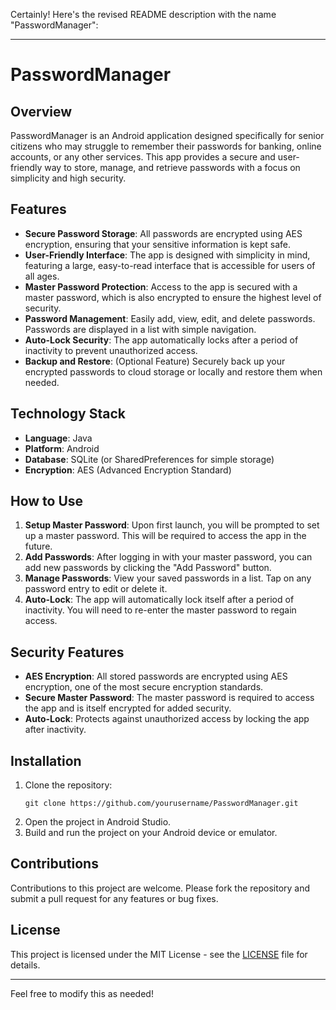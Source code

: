 Certainly! Here's the revised README description with the name "PasswordManager":

---

# PasswordManager

## Overview

PasswordManager is an Android application designed specifically for senior citizens who may struggle to remember their passwords for banking, online accounts, or any other services. This app provides a secure and user-friendly way to store, manage, and retrieve passwords with a focus on simplicity and high security.

## Features

- **Secure Password Storage**: All passwords are encrypted using AES encryption, ensuring that your sensitive information is kept safe.
- **User-Friendly Interface**: The app is designed with simplicity in mind, featuring a large, easy-to-read interface that is accessible for users of all ages.
- **Master Password Protection**: Access to the app is secured with a master password, which is also encrypted to ensure the highest level of security.
- **Password Management**: Easily add, view, edit, and delete passwords. Passwords are displayed in a list with simple navigation.
- **Auto-Lock Security**: The app automatically locks after a period of inactivity to prevent unauthorized access.
- **Backup and Restore**: (Optional Feature) Securely back up your encrypted passwords to cloud storage or locally and restore them when needed.

## Technology Stack

- **Language**: Java
- **Platform**: Android
- **Database**: SQLite (or SharedPreferences for simple storage)
- **Encryption**: AES (Advanced Encryption Standard)

## How to Use

1. **Setup Master Password**: Upon first launch, you will be prompted to set up a master password. This will be required to access the app in the future.
2. **Add Passwords**: After logging in with your master password, you can add new passwords by clicking the "Add Password" button.
3. **Manage Passwords**: View your saved passwords in a list. Tap on any password entry to edit or delete it.
4. **Auto-Lock**: The app will automatically lock itself after a period of inactivity. You will need to re-enter the master password to regain access.

## Security Features

- **AES Encryption**: All stored passwords are encrypted using AES encryption, one of the most secure encryption standards.
- **Secure Master Password**: The master password is required to access the app and is itself encrypted for added security.
- **Auto-Lock**: Protects against unauthorized access by locking the app after inactivity.

## Installation

1. Clone the repository:
   ```
   git clone https://github.com/yourusername/PasswordManager.git
   ```
2. Open the project in Android Studio.
3. Build and run the project on your Android device or emulator.

## Contributions

Contributions to this project are welcome. Please fork the repository and submit a pull request for any features or bug fixes.

## License

This project is licensed under the MIT License - see the [LICENSE](LICENSE) file for details.

---

Feel free to modify this as needed!
